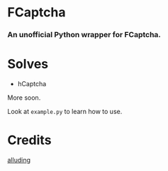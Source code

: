 # FCaptcha
### An unofficial Python wrapper for FCaptcha. 

# Solves

- hCaptcha

More soon.

Look at `example.py` to learn how to use.

# Credits
[alluding](https://github.com/alluding)
